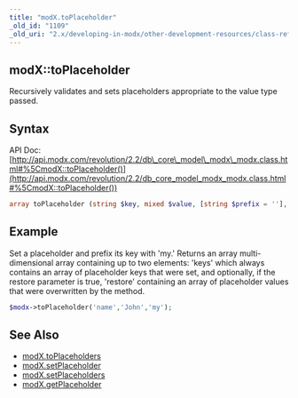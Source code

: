 ```yaml
---
title: "modX.toPlaceholder"
_old_id: "1109"
_old_uri: "2.x/developing-in-modx/other-development-resources/class-reference/modx/modx.toplaceholder"
---
```


## modX::toPlaceholder

Recursively validates and sets placeholders appropriate to the value type passed.

## Syntax

API Doc: [http://api.modx.com/revolution/2.2/db\_core\_model\_modx\_modx.class.html#%5CmodX::toPlaceholder()](http://api.modx.com/revolution/2.2/db_core_model_modx_modx.class.html#%5CmodX::toPlaceholder())

``` php 
array toPlaceholder (string $key, mixed $value, [string $prefix = ''], [string $separator = '.'], [boolean $restore = false])
```

## Example

Set a placeholder and prefix its key with 'my.' Returns an array multi-dimensional array containing up to two elements: 'keys' which always contains an array of placeholder keys that were set, and optionally, if the restore parameter is true, 'restore' containing an array of placeholder values that were overwritten by the method.

``` php 
$modx->toPlaceholder('name','John','my');
```

## See Also

- [modX.toPlaceholders](developing-in-modx/other-development-resources/class-reference/modx/modx.toplaceholders "modX.toPlaceholders")
- [modX.setPlaceholder](developing-in-modx/other-development-resources/class-reference/modx/modx.setplaceholder "modX.setPlaceholder")
- [modX.setPlaceholders](developing-in-modx/other-development-resources/class-reference/modx/modx.setplaceholders "modX.setPlaceholders")
- [modX.getPlaceholder](developing-in-modx/other-development-resources/class-reference/modx/modx.getplaceholder "modX.getPlaceholder")